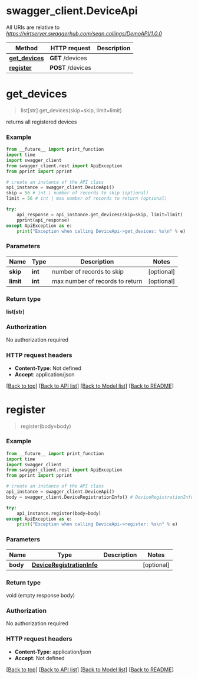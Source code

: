 # swagger_client.DeviceApi

All URIs are relative to *https://virtserver.swaggerhub.com/sean.collings/DemoAPI/1.0.0*

Method | HTTP request | Description
------------- | ------------- | -------------
[**get_devices**](DeviceApi.md#get_devices) | **GET** /devices | 
[**register**](DeviceApi.md#register) | **POST** /devices | 

# **get_devices**
> list[str] get_devices(skip=skip, limit=limit)



returns all registered devices

### Example
```python
from __future__ import print_function
import time
import swagger_client
from swagger_client.rest import ApiException
from pprint import pprint

# create an instance of the API class
api_instance = swagger_client.DeviceApi()
skip = 56 # int | number of records to skip (optional)
limit = 56 # int | max number of records to return (optional)

try:
    api_response = api_instance.get_devices(skip=skip, limit=limit)
    pprint(api_response)
except ApiException as e:
    print("Exception when calling DeviceApi->get_devices: %s\n" % e)
```

### Parameters

Name | Type | Description  | Notes
------------- | ------------- | ------------- | -------------
 **skip** | **int**| number of records to skip | [optional] 
 **limit** | **int**| max number of records to return | [optional] 

### Return type

**list[str]**

### Authorization

No authorization required

### HTTP request headers

 - **Content-Type**: Not defined
 - **Accept**: application/json

[[Back to top]](#) [[Back to API list]](../README.md#documentation-for-api-endpoints) [[Back to Model list]](../README.md#documentation-for-models) [[Back to README]](../README.md)

# **register**
> register(body=body)



### Example
```python
from __future__ import print_function
import time
import swagger_client
from swagger_client.rest import ApiException
from pprint import pprint

# create an instance of the API class
api_instance = swagger_client.DeviceApi()
body = swagger_client.DeviceRegistrationInfo() # DeviceRegistrationInfo |  (optional)

try:
    api_instance.register(body=body)
except ApiException as e:
    print("Exception when calling DeviceApi->register: %s\n" % e)
```

### Parameters

Name | Type | Description  | Notes
------------- | ------------- | ------------- | -------------
 **body** | [**DeviceRegistrationInfo**](DeviceRegistrationInfo.md)|  | [optional] 

### Return type

void (empty response body)

### Authorization

No authorization required

### HTTP request headers

 - **Content-Type**: application/json
 - **Accept**: Not defined

[[Back to top]](#) [[Back to API list]](../README.md#documentation-for-api-endpoints) [[Back to Model list]](../README.md#documentation-for-models) [[Back to README]](../README.md)

